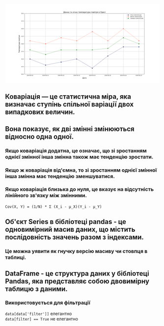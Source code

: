 ![Логотип](visualization/Finish_base_plot.png)



## Коваріація — це статистична міра, яка визначає ступінь спільної варіації двох випадкових величин.
## Вона показує, як дві змінні змінюються відносно одна одної.
### Якщо коваріація додатна, це означає, що зі зростанням однієї змінної інша змінна також має тенденцію зростати.
### Якщо ж коваріація від'ємна, то зі зростанням однієї змінної інша змінна має тенденцію зменшуватися.
### Якщо коваріація близька до нуля, це вказує на відсутність лінійного зв'язку між змінними.
`Cov(X, Y) = (1/N) * Σ (X_i - μ_X)(Y_i - μ_Y)`
## Об'єкт Series в бібліотеці pandas - це одновимірний масив даних, що містить послідовність значень разом з індексами.
### Це можна уявити як гнучку версію масиву чи стовпця в таблиці. 

## DataFrame - це структура даних у бібліотеці Pandas, яка представляє собою двовимірну таблицю з даними.
### Використовується для фільтрації  
`data[data['filter']]` елегантно   
`data[filter] == True` не елегантно

